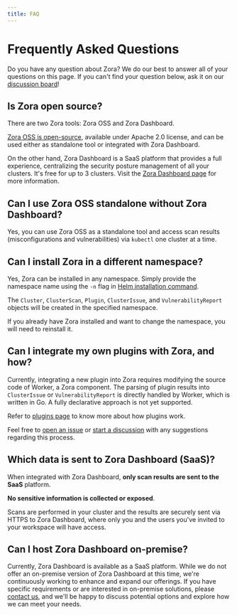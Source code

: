 ```yaml
---
title: FAQ 
---
```


# Frequently Asked Questions

Do you have any question about Zora?
We do our best to answer all of your questions on this page. 
If you can't find your question below, 
ask it on our [discussion board](https://github.com/undistro/zora/discussions/categories/q-a)!

## Is Zora open source?

There are two Zora tools: Zora OSS and Zora Dashboard.

[Zora OSS is open-source](https://github.com/undistro/zora), available under Apache 2.0 license, 
and can be used either as standalone tool or integrated with Zora Dashboard.

On the other hand, Zora Dashboard is a SaaS platform that provides a full experience, 
centralizing the security posture management of all your clusters.
It's free for up to 3 clusters. Visit the [Zora Dashboard page](dashboard.md) for more information.

## Can I use Zora OSS standalone without Zora Dashboard?

Yes, you can use Zora OSS as a standalone tool and access scan results (misconfigurations and vulnerabilities) 
via `kubectl` one cluster at a time.

## Can I install Zora in a different namespace?

Yes, Zora can be installed in any namespace. 
Simply provide the namespace name using the `-n` flag in [Helm installation command](getting-started/installation.md).

The `Cluster`, `ClusterScan`, `Plugin`, `ClusterIssue`, and `VulnerabilityReport` objects 
will be created in the specified namespace.

If you already have Zora installed and want to change the namespace, you will need to reinstall it.

## Can I integrate my own plugins with Zora, and how?

Currently, integrating a new plugin into Zora requires modifying the source code of Worker, a Zora component.
The parsing of plugin results into `ClusterIssue` or `VulnerabilityReport` is directly handled by Worker, 
which is written in Go. A fully declarative approach is not yet supported.

Refer to [plugins page](plugins/index.md) to know more about how plugins work.

Feel free to [open an issue](https://github.com/undistro/zora/issues/new/choose) or 
[start a discussion](https://github.com/undistro/zora/discussions/categories/q-a) with any suggestions 
regarding this process.

## Which data is sent to Zora Dashboard (SaaS)?

When integrated with Zora Dashboard, **only scan results are sent to the SaaS** platform. 

**No sensitive information is collected or exposed**. 

Scans are performed in your cluster and the results are securely sent via HTTPS to Zora Dashboard, 
where only you and the users you've invited to your workspace will have access.

## Can I host Zora Dashboard on-premise?

Currently, Zora Dashboard is available as a SaaS platform. 
While we do not offer an on-premise version of Zora Dashboard at this time, we're continuously working to enhance and 
expand our offerings. If you have specific requirements or are interested in on-premise solutions, 
please [contact us](https://undistro.io/contact), and we'll be happy to discuss potential options and 
explore how we can meet your needs.
